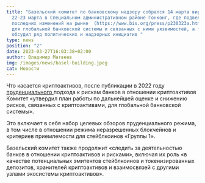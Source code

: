 ```yaml
---
title: "Базельский комитет по банковскому надзору собрался 14 марта виртуально и
  22–23 марта в Специальном административном районе Гонконг, где подвел итоги
  последних изменений на рынке  (https://www.bis.org/press/p230323a.htm)и рисков
  для глобальной банковской системы и связанных с ними уязвимостей, а также
  обсудил ряд политических и надзорных инициатив "
type: news
position: "2"
date: 2023-03-27T16:03:38+02:00
author: Владимир Матвеев
img: /images/news/basel-building.jpeg
cat: Новости
---
```

Что касается криптоактивов, после публикации  в 2022 году [пруденциального ](https://www.bis.org/press/p221216.htm)подхода к рискам банков в отношении криптоактивов Комитет «утвердил план работы по дальнейшей оценке и снижению рисков, связанных с криптоактивами, для глобальной банковской системы». 

Это включает в себя набор целевых обзоров пруденциального режима, в том числе в отношении режима неразрешенных блокчейнов и критериев приемлемости для стейблкоинов «Группы 1». 

Базельский комитет также продолжит «следить за деятельностью банков в отношении криптоактивов и рисками», включая их роль «в качестве потенциальных эмитентов стейблкоинов и токенизированных депозитов, хранителей криптоактивов и взаимосвязей с другими узлами экосистемы криптоактивов».